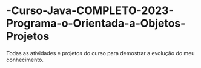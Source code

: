 # -Curso-Java-COMPLETO-2023-Programa-o-Orientada-a-Objetos-Projetos
Todas as atividades e projetos do curso para demostrar a evolução do meu conhecimento.
